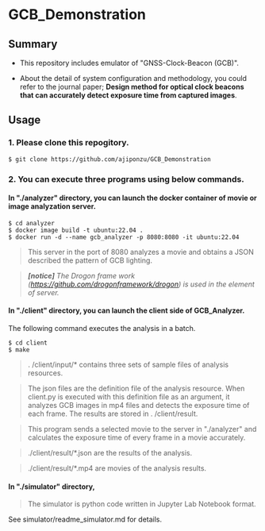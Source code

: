 # GCB_Demonstration

## Summary

- This repository includes emulator of "GNSS-Clock-Beacon (GCB)".

- About the detail of system configuration and methodology, you could refer to the journal paper; **Design method for optical clock beacons that can accurately detect exposure time from captured images**.

## Usage

### 1. Please clone this repogitory.
```
$ git clone https://github.com/ajiponzu/GCB_Demonstration
```

### 2. You can execute three programs using below commands.

#### In "./analyzer" directory, you can launch the docker container of movie or image analyzation server.

```
$ cd analyzer
$ docker image build -t ubuntu:22.04 .
$ docker run -d --name gcb_analyzer -p 8080:8080 -it ubuntu:22.04
```

> This server in the port of 8080 analyzes a movie and obtains a JSON described the pattern of GCB lighting.

> ***[notice]** The Drogon frame work (https://github.com/drogonframework/drogon) is used in the element of server.*

#### In "./client" directory, you can launch the client side of GCB_Analyzer.
The following command executes the analysis in a batch.

```
$ cd client
$ make
```

>. /client/input/* contains three sets of sample files of analysis resources.

>The json files are the definition file of the analysis resource.
When client.py is executed with this definition file as an argument, it analyzes GCB images in mp4 files and detects the exposure time of each frame. The results are stored in . /client/result.

> This program sends a selected movie to the server in "./analyzer" and calculates the exposure time of every frame in a movie accurately.

> ./client/result/*.json are the results of the analysis.

> ./client/result/*.mp4 are movies of the analysis results.

#### In "./simulator" directory,
>The simulator is python code written in Jupyter Lab Notebook format.

See simulator/readme_simulator.md for details.

